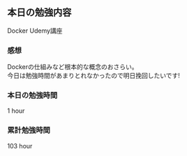 ## 本日の勉強内容

Docker Udemy講座

### 感想

Dockerの仕組みなど根本的な概念のおさらい。  
今日は勉強時間があまりとれなかったので明日挽回したいです!  

### 本日の勉強時間

1 hour

### 累計勉強時間

103 hour
